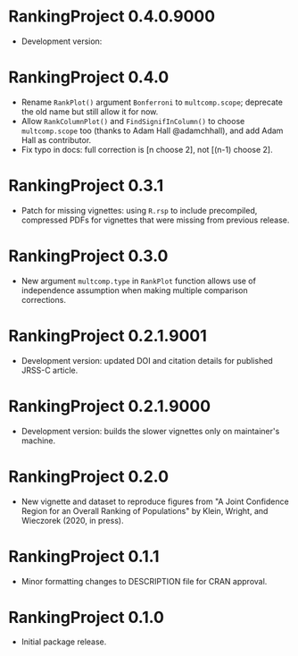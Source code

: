 # RankingProject 0.4.0.9000

* Development version: 

# RankingProject 0.4.0

* Rename `RankPlot()` argument `Bonferroni` to `multcomp.scope`; deprecate the old name but still allow it for now.
* Allow `RankColumnPlot()` and `FindSignifInColumn()` to choose `multcomp.scope` too (thanks to Adam Hall @adamchhall), and add Adam Hall as contributor.
* Fix typo in docs: full correction is [n choose 2], not [(n-1) choose 2].

# RankingProject 0.3.1

* Patch for missing vignettes: using `R.rsp` to include precompiled, compressed PDFs for vignettes that were missing from previous release.

# RankingProject 0.3.0

* New argument `multcomp.type` in `RankPlot` function allows use of independence assumption when making multiple comparison corrections.

# RankingProject 0.2.1.9001

* Development version: updated DOI and citation details for published JRSS-C article.

# RankingProject 0.2.1.9000

* Development version: builds the slower vignettes only on maintainer's machine.

# RankingProject 0.2.0

* New vignette and dataset to reproduce figures from "A Joint Confidence Region for an Overall Ranking of Populations" by Klein, Wright, and Wieczorek (2020, in press).

# RankingProject 0.1.1

* Minor formatting changes to DESCRIPTION file for CRAN approval.

# RankingProject 0.1.0

* Initial package release.
